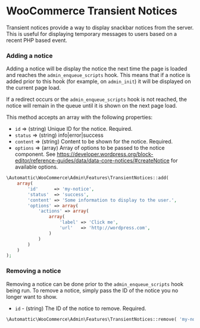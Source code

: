 # WooCommerce Transient Notices

Transient notices provide a way to display snackbar notices from the server.  This is useful for displaying temporary messages to users based on a recent PHP based event.

### Adding a notice

Adding a notice will be display the notice the next time the page is loaded and reaches the `admin_enqueue_scripts` hook.  This means that if a notice is added prior to this hook (for example, on `admin_init`) it will be displayed on the current page load.

If a redirect occurs or the `admin_enqueue_scripts` hook is not reached, the notice will remain in the queue until it is shown on the next page load.

This method accepts an array with the following properties:

* `id`      => (string) Unique ID for the notice. Required.
* `status`  => (string) info|error|success
* `content` => (string) Content to be shown for the notice. Required.
* `options` => (array) Array of options to be passed to the notice component. See https://developer.wordpress.org/block-editor/reference-guides/data/data-core-notices/#createNotice for available options.

```php
\Automattic\WooCommerce\Admin\Features\TransientNotices::add(
    array(
        'id'      => 'my-notice',
        'status'  => 'success',
        'content' => 'Some information to display to the user.',
        'options' => array(
            'actions' => array(
                array(
                    'label' => 'Click me',
                    'url'   => 'http://wordpress.com',
                )
            )
        )
    )
);
```

### Removing a notice

Removing a notice can be done prior to the `admin_enqueue_scripts` hook being run.  To remove a notice, simply pass the ID of the notice you no longer want to show.

* `id` - (string) The ID of the notice to remove. Required.

```php
\Automattic\WooCommerce\Admin\Features\TransientNotices::remove( 'my-notice' );
```
